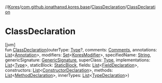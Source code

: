//[Kores](../../../index.md)/[com.github.jonathanxd.kores.base](../index.md)/[ClassDeclaration](index.md)/[ClassDeclaration](-class-declaration.md)

# ClassDeclaration

[jvm]\
fun [ClassDeclaration](-class-declaration.md)(outerType: [Type](https://docs.oracle.com/javase/8/docs/api/java/lang/reflect/Type.html)?, comments: [Comments](../../com.github.jonathanxd.kores.base.comment/-comments/index.md), annotations: [List](https://kotlinlang.org/api/latest/jvm/stdlib/kotlin.collections/-list/index.html)<[Annotation](../-annotation/index.md)>, modifiers: [Set](https://kotlinlang.org/api/latest/jvm/stdlib/kotlin.collections/-set/index.html)<[KoresModifier](../-kores-modifier/index.md)>, specifiedName: [String](https://kotlinlang.org/api/latest/jvm/stdlib/kotlin/-string/index.html), genericSignature: [GenericSignature](../../com.github.jonathanxd.kores.generic/-generic-signature/index.md), superClass: [Type](https://docs.oracle.com/javase/8/docs/api/java/lang/reflect/Type.html), implementations: [List](https://kotlinlang.org/api/latest/jvm/stdlib/kotlin.collections/-list/index.html)<[Type](https://docs.oracle.com/javase/8/docs/api/java/lang/reflect/Type.html)>, staticBlock: [StaticBlock](../-static-block/index.md), fields: [List](https://kotlinlang.org/api/latest/jvm/stdlib/kotlin.collections/-list/index.html)<[FieldDeclaration](../-field-declaration/index.md)>, constructors: [List](https://kotlinlang.org/api/latest/jvm/stdlib/kotlin.collections/-list/index.html)<[ConstructorDeclaration](../-constructor-declaration/index.md)>, methods: [List](https://kotlinlang.org/api/latest/jvm/stdlib/kotlin.collections/-list/index.html)<[MethodDeclaration](../-method-declaration/index.md)>, innerTypes: [List](https://kotlinlang.org/api/latest/jvm/stdlib/kotlin.collections/-list/index.html)<[TypeDeclaration](../-type-declaration/index.md)>)
